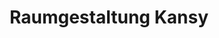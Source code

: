 ---
title: "Raumgestaltung Kansy"
url: /voerde-niederrhein/raumgestaltung-kansy/
shop: Raumausstattung
---